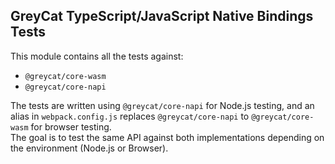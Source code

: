 ## GreyCat TypeScript/JavaScript Native Bindings Tests

This module contains all the tests against:
 - `@greycat/core-wasm`
 - `@greycat/core-napi`

The tests are written using `@greycat/core-napi` for Node.js testing, and an alias in `webpack.config.js` replaces `@greycat/core-napi` to `@greycat/core-wasm` for browser testing.  
The goal is to test the same API against both implementations depending on the environment (Node.js or Browser).